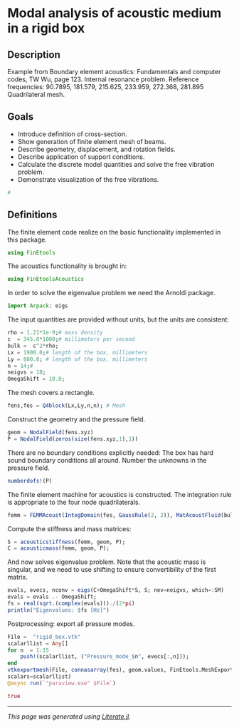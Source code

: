 # Modal analysis of acoustic medium in a rigid box

## Description

Example from Boundary element acoustics: Fundamentals and computer codes, TW
Wu, page 123. Internal resonance problem. Reference frequencies: 90.7895,
181.579, 215.625, 233.959, 272.368, 281.895 Quadrilateral mesh.

## Goals

- Introduce definition of cross-section.
- Show generation of finite element mesh of beams.
- Describe geometry, displacement, and rotation fields.
- Describe application of support conditions.
- Calculate the discrete model quantities and solve the free vibration problem.
- Demonstrate visualization of the free vibrations.

```julia
#
```

## Definitions

The finite element code realize on the basic functionality implemented in this
package.

```julia
using FinEtools
```

The acoustics functionality is brought in:

```julia
using FinEtoolsAcoustics
```

In order to solve the eigenvalue problem we need the Arnoldi package.

```julia
import Arpack: eigs
```

The input quantities are provided without units, but the units are consistent:

```julia
rho = 1.21*1e-9;# mass density
c  = 345.0*1000;# millimeters per second
bulk =  c^2*rho;
Lx = 1900.0;# length of the box, millimeters
Ly = 800.0; # length of the box, millimeters
n = 14;#
neigvs = 18;
OmegaShift = 10.0;
```

The mesh covers a rectangle.

```julia
fens,fes = Q4block(Lx,Ly,n,n); # Mesh
```

Construct the geometry and the pressure field.

```julia
geom = NodalField(fens.xyz)
P = NodalField(zeros(size(fens.xyz,1),1))
```

There are no boundary conditions explicitly needed: The box has hard sound
boundary conditions all around. Number the unknowns in the pressure field.

```julia
numberdofs!(P)
```

The finite element machine for acoustics is constructed. The integration
rule is appropriate to the four node quadrilaterals.

```julia
femm = FEMMAcoust(IntegDomain(fes, GaussRule(2, 2)), MatAcoustFluid(bulk,rho))
```

Compute the stiffness and mass matrices:

```julia
S = acousticstiffness(femm, geom, P);
C = acousticmass(femm, geom, P);
```

And now solves eigenvalue problem. Note that the acoustic mass is singular,
and we need to use shifting to ensure convertibility of the first matrix.

```julia
evals, evecs, nconv = eigs(C+OmegaShift*S, S; nev=neigvs, which=:SM)
evals = evals .- OmegaShift;
fs = real(sqrt.(complex(evals)))./(2*pi)
println("Eigenvalues: $fs [Hz]")
```

Postprocessing: export all pressure modes.

```julia
File =  "rigid_box.vtk"
scalarllist = Any[]
for n  = 1:15
    push!(scalarllist, ("Pressure_mode_$n", evecs[:,n]));
end
vtkexportmesh(File, connasarray(fes), geom.values, FinEtools.MeshExportModule.VTK.Q4;
scalars=scalarllist)
@async run(`"paraview.exe" $File`)

true
```

---

*This page was generated using [Literate.jl](https://github.com/fredrikekre/Literate.jl).*

